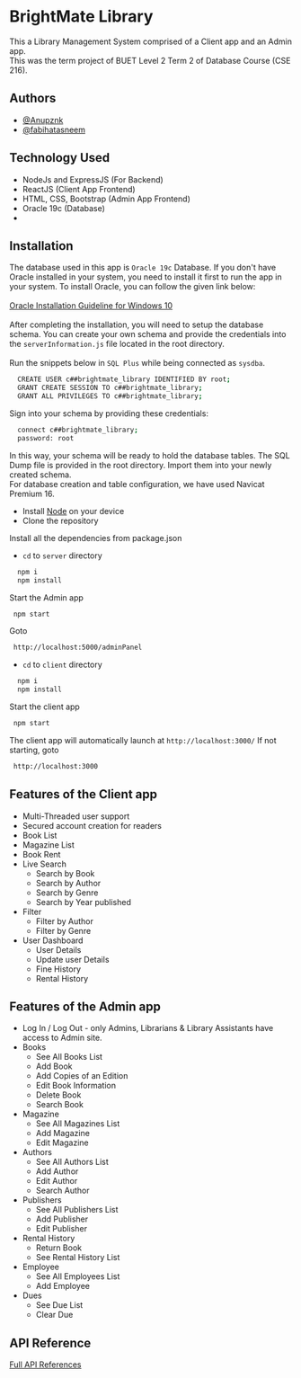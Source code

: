 
# BrightMate Library

This a Library Management System comprised of a Client app and an Admin app.
<br />
This was the term project of BUET Level 2 Term 2 of Database Course (CSE 216).


## Authors

- [@Anupznk](https://github.com/Anupznk)
- [@fabihatasneem](https://github.com/fabihatasneem)


## Technology Used

- NodeJs and ExpressJS (For Backend)
- ReactJS (Client App Frontend)
- HTML, CSS, Bootstrap (Admin App Frontend)
- Oracle 19c (Database)
- 

## Installation

The database used in this app is `Oracle 19c` Database. If you don't have Oracle installed in your system, you need to install it first to run the app in your system. To install Oracle, you can follow the given link below:
<br />
<br />
[Oracle Installation Guideline for Windows 10](http://www.rebellionrider.com/how-to-install-oracle-database-19c-on-windows-10/)
<br />
<br />
After completing the installation, you will need to setup the database schema. You can create your own schema and provide the credentials into the `serverInformation.js` file located in the root directory.
<br />
<br />
Run the snippets below in `SQL Plus` while being connected as `sysdba`.

```bash
  CREATE USER c##brightmate_library IDENTIFIED BY root;
  GRANT CREATE SESSION TO c##brightmate_library;
  GRANT ALL PRIVILEGES TO c##brightmate_library;
```

Sign into your schema by providing these credentials:

```bash
  connect c##brightmate_library;
  password: root
```

In this way, your schema will be ready to hold the database tables. The SQL Dump file is provided in the root directory. Import them into your newly created schema. 
<br />
For database creation and table configuration, we have used Navicat Premium 16.
<br />

- Install [Node](https://nodejs.org/en/download/) on your device
- Clone the repository

Install all the dependencies from package.json

- `cd` to `server` directory
```bash
  npm i
  npm install
```
 Start the Admin app
 ```bash
  npm start
```
Goto
 ```bash
  http://localhost:5000/adminPanel
```


- `cd` to `client` directory
```bash
  npm i
  npm install
```
 Start the client app
 ```bash
  npm start
```
The client app will automatically launch at `http://localhost:3000/`
If not starting, goto
 ```bash
  http://localhost:3000
```

## Features of the Client app

- Multi-Threaded user support
- Secured account creation for readers
- Book List
- Magazine List
- Book Rent
- Live Search
   - Search by Book
   - Search by Author
   - Search by Genre
   - Search by Year published
- Filter
  -  Filter by Author
  -  Filter by Genre
- User Dashboard
   - User Details
   - Update user Details
   - Fine History
   - Rental History

## Features of the Admin app
- Log In / Log Out - only Admins, Librarians & Library Assistants have access to Admin site.
- Books
  - See All Books List
  - Add Book
  - Add Copies of an Edition
  - Edit Book Information
  - Delete Book
  - Search Book
- Magazine
  - See All Magazines List
  - Add Magazine
  - Edit Magazine
- Authors
  - See All Authors List 
  - Add Author
  - Edit Author
  - Search Author
- Publishers
  - See All Publishers List
  - Add Publisher
  - Edit Publisher
- Rental History
  - Return Book
  - See Rental History List
- Employee
  - See All Employees List 
  - Add Employee
- Dues
  - See Due List
  - Clear Due


## API Reference

[Full API References](https://documenter.getpostman.com/view/13141050/UVeAw9oE?fbclid=IwAR3DgAK1phAvB7Rp1KZsXI8HVQrIGN8VLHs6WgFOGY5atMAx49q9xfzN_gM#c9862e72-1278-482e-ad12-31d5cd53ca15)
